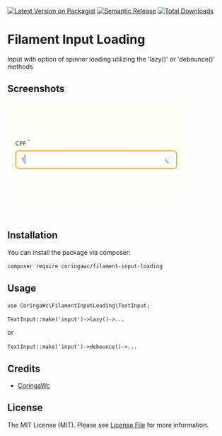 [![Latest Version on Packagist](https://img.shields.io/packagist/v/coringawc/filament-input-loading.svg?style=flat-square)](https://packagist.org/packages/coringawc/filament-input-loading)
[![Semantic Release](https://github.com/coringawc/filament-input-loading/actions/workflows/release.yml/badge.svg)](https://github.com/coringawc/filament-input-loading/actions/workflows/release.yml)
[![Total Downloads](https://img.shields.io/packagist/dt/coringawc/filament-input-loading.svg?style=flat-square)](https://packagist.org/packages/coringawc/filament-input-loading)

# Filament Input Loading

Input with option of spinner loading utilizing the 'lazy()' or 'debounce()' methods

## Screenshots

![Screenshot of Login Screen](./screenshots/exemple.png)

## Installation

You can install the package via composer:

```bash
composer require coringawc/filament-input-loading
```

## Usage

`use CoringaWc\FilamentInputLoading\TextInput;`

`TextInput::make('input')->lazy()->...`

or

`TextInput::make('input')->debounce()->...`

## Credits

- [CoringaWc](https://github.com/coringawc)

## License

The MIT License (MIT). Please see [License File](LICENSE.md) for more information.

